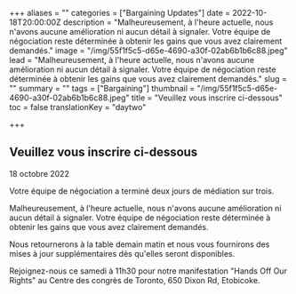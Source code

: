 +++
aliases = ""
categories = ["Bargaining Updates"]
date = 2022-10-18T20:00:00Z
description = "Malheureusement, à l'heure actuelle, nous n'avons aucune amélioration ni aucun détail à signaler. Votre équipe de négociation reste déterminée à obtenir les gains que vous avez clairement demandés."
image = "/img/55f1f5c5-d65e-4690-a30f-02ab6b1b6c88.jpeg"
lead = "Malheureusement, à l'heure actuelle, nous n'avons aucune amélioration ni aucun détail à signaler. Votre équipe de négociation reste déterminée à obtenir les gains que vous avez clairement demandés."
slug = ""
summary = ""
tags = ["Bargaining"]
thumbnail = "/img/55f1f5c5-d65e-4690-a30f-02ab6b1b6c88.jpeg"
title = "Veuillez vous inscrire ci-dessous"
toc = false
translationKey = "daytwo"

+++
## Veuillez vous inscrire ci-dessous

18 octobre 2022

Votre équipe de négociation a terminé deux jours de médiation sur trois.

Malheureusement, à l'heure actuelle, nous n'avons aucune amélioration ni aucun détail à signaler. Votre équipe de négociation reste déterminée à obtenir les gains que vous avez clairement demandés.

Nous retournerons à la table demain matin et nous vous fournirons des mises à jour supplémentaires dès qu'elles seront disponibles.

Rejoignez-nous ce samedi à 11h30 pour notre manifestation "Hands Off Our Rights" au Centre des congrès de Toronto, 650 Dixon Rd, Etobicoke.